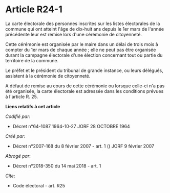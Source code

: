 # Article R24-1

La carte électorale des personnes inscrites sur les listes électorales de la commune qui ont atteint l'âge de dix-huit ans
depuis le 1er mars de l'année précédente leur est remise lors d'une cérémonie de citoyenneté. 

Cette cérémonie est organisée par le maire dans un délai de trois mois à compter du 1er mars de chaque année ; elle ne peut
pas être organisée durant la campagne électorale d'une élection concernant tout ou partie du territoire de la commune. 

Le préfet et le président du tribunal de grande instance, ou leurs délégués, assistent à la cérémonie de citoyenneté. 

A défaut de remise au cours de cette cérémonie ou lorsque celle-ci n'a pas été organisée, la carte électorale est adressée
dans les conditions prévues à l'article R. 25.

**Liens relatifs à cet article**

_Codifié par_:

  - Décret n°64-1087 1964-10-27 JORF 28 OCTOBRE 1964

_Créé par_:

  - Décret n°2007-168 du 8 février 2007 - art. 1 () JORF 9 février 2007

_Abrogé par_:

  - Décret n°2018-350 du 14 mai 2018 - art. 1

_Cite_:

  - Code électoral - art. R25
